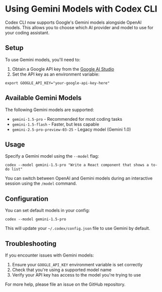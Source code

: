 # Using Gemini Models with Codex CLI

Codex CLI now supports Google's Gemini models alongside OpenAI models. This allows you to choose which AI provider and model to use for your coding assistant.

## Setup

To use Gemini models, you'll need to:

1. Obtain a Google API key from the [Google AI Studio](https://makersuite.google.com/app/apikey)
2. Set the API key as an environment variable:

```shell
export GOOGLE_API_KEY="your-google-api-key-here"
```

## Available Gemini Models

The following Gemini models are supported:

- `gemini-1.5-pro` - Recommended for most coding tasks
- `gemini-1.5-flash` - Faster, but less capable
- `gemini-2.5-pro-preview-03-25` - Legacy model (Gemini 1.0)

## Usage

Specify a Gemini model using the `--model` flag:

```shell
codex --model gemini-1.5-pro "Write a React component that shows a to-do list"
```

You can switch between OpenAI and Gemini models during an interactive session using the `/model` command.

## Configuration

You can set default models in your config:

```shell
codex --model gemini-1.5-pro
```

This will update your `~/.codex/config.json` file to use Gemini by default.

## Troubleshooting

If you encounter issues with Gemini models:

1. Ensure your `GOOGLE_API_KEY` environment variable is set correctly
2. Check that you're using a supported model name
3. Verify your API key has access to the model you're trying to use

For more help, please file an issue on the GitHub repository.
